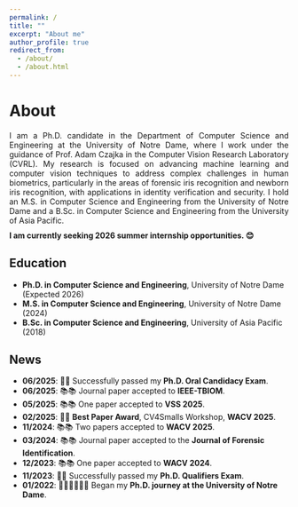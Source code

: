 ```yaml
---
permalink: /
title: ""
excerpt: "About me"
author_profile: true
redirect_from: 
  - /about/
  - /about.html
---
```


About
======

<div style="text-align: justify;">
I am a Ph.D. candidate in the Department of Computer Science and Engineering at the University of Notre Dame, where I work under the guidance of Prof. Adam Czajka in the Computer Vision Research Laboratory (CVRL). My research is focused on advancing machine learning and computer vision techniques to address complex challenges in human biometrics, particularly in the areas of forensic iris recognition and newborn iris recognition, with applications in identity verification and security. I hold an M.S. in Computer Science and Engineering from the University of Notre Dame and a B.Sc. in Computer Science and Engineering from the University of Asia Pacific. 
</div>

<div style="margin-top: 10px; text-align: justify; font-weight: bold;">
I am currently seeking 2026 summer internship opportunities. 😊
</div>

Education
------

- **Ph.D. in Computer Science and Engineering**, University of Notre Dame (Expected 2026)
- **M.S. in Computer Science and Engineering**, University of Notre Dame (2024)
- **B.Sc. in Computer Science and Engineering**, University of Asia Pacific (2018)

News
------
- **06/2025**: 🎉🎉 Successfully passed my **Ph.D. Oral Candidacy Exam**.
- **06/2025**: 📚📚 Journal paper accepted to **IEEE-TBIOM**.
- **05/2025**: 📚📚 One paper accepted to **VSS 2025**.
- **02/2025**: 🎉🎉 **Best Paper Award**, CV4Smalls Workshop, **WACV 2025**.
- **11/2024**: 📚📚 Two papers accepted to **WACV 2025**.
- **03/2024**: 📚📚 Journal paper accepted to the **Journal of Forensic Identification**.
- **12/2023**: 📚📚 One paper accepted to **WACV 2024**.
- **11/2023**: 🎉🎉 Successfully passed my **Ph.D. Qualifiers Exam**.
- **01/2022**: 🧑🏻‍🏫🧑🏻‍🏫 Began my **Ph.D. journey at the University of Notre Dame**.
